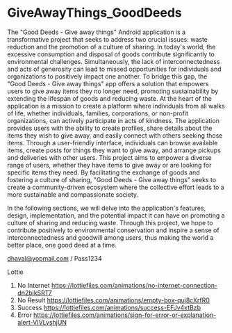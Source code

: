 # GiveAwayThings_GoodDeeds
The &quot;Good Deeds - Give away things&quot; Android application is a transformative
project that seeks to address two crucial issues: waste reduction and the
promotion of a culture of sharing. In today&#39;s world, the excessive consumption
and disposal of goods contribute significantly to environmental challenges.
Simultaneously, the lack of interconnectedness and acts of generosity can lead
to missed opportunities for individuals and organizations to positively impact
one another.
To bridge this gap, the &quot;Good Deeds - Give away things&quot; app offers a solution
that empowers users to give away items they no longer need, promoting
sustainability by extending the lifespan of goods and reducing waste. At the
heart of the application is a mission to create a platform where individuals from
all walks of life, whether individuals, families, corporations, or non-profit
organizations, can actively participate in acts of kindness.
The application provides users with the ability to create profiles, share details
about the items they wish to give away, and easily connect with others seeking
those items. Through a user-friendly interface, individuals can browse available
items, create posts for things they want to give away, and arrange pickups and
deliveries with other users.
This project aims to empower a diverse range of users, whether they have items
to give away or are looking for specific items they need. By facilitating the
exchange of goods and fostering a culture of sharing, &quot;Good Deeds - Give away
things&quot; seeks to create a community-driven ecosystem where the collective
effort leads to a more sustainable and compassionate society.

In the following sections, we will delve into the application&#39;s features, design,
implementation, and the potential impact it can have on promoting a culture of
sharing and reducing waste. Through this project, we hope to contribute
positively to environmental conservation and inspire a sense of
interconnectedness and goodwill among users, thus making the world a better
place, one good deed at a time.

dhaval@yopmail.com / Pass1234

Lottie
1. No Internet
https://lottiefiles.com/animations/no-internet-connection-dn2bikSRT7
2. No Result
   https://lottiefiles.com/animations/empty-box-quj8cXrfR0
3. Success
 https://lottiefiles.com/animations/success-EFJv4xtBzb
4. Error
   https://lottiefiles.com/animations/sign-for-error-or-explanation-alert-VIVLyshjUN
